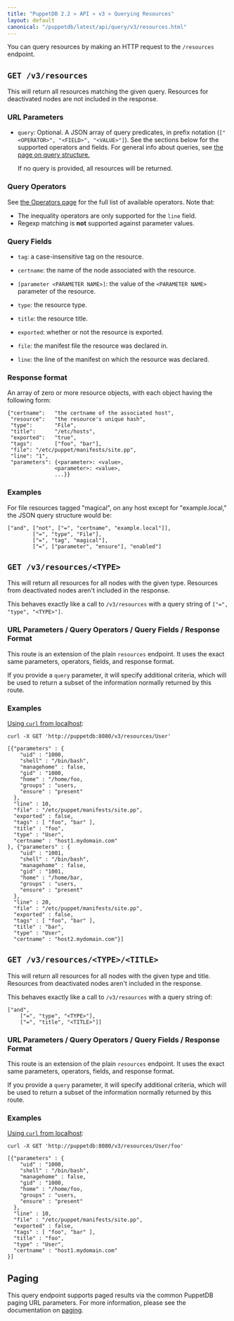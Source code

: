 ```yaml
---
title: "PuppetDB 2.2 » API » v3 » Querying Resources"
layout: default
canonical: "/puppetdb/latest/api/query/v3/resources.html"
---
```


[curl]: ../curl.html#using-curl-from-localhost-non-sslhttp
[paging]: ./paging.html
[query]: ./query.html

You can query resources by making an HTTP request to the
`/resources` endpoint.



## `GET /v3/resources`

This will return all resources matching the given query. Resources for
deactivated nodes are not included in the response.

### URL Parameters

* `query`: Optional. A JSON array of query predicates, in prefix notation (`["<OPERATOR>", "<FIELD>", "<VALUE>"]`). See the sections below for the supported operators and fields. For general info about queries, see [the page on query structure.][query]

    If no query is provided, all resources will be returned.

### Query Operators

See [the Operators page](./operators.html) for the full list of available operators. Note that:

* The inequality operators are only supported for the `line` field.
* Regexp matching is **not** supported against parameter values.

### Query Fields

* `tag`: a case-insensitive tag on the resource.

* `certname`: the name of the node associated with the resource.

* `[parameter <PARAMETER NAME>]`: the value of the `<PARAMETER NAME>` parameter of the resource.

* `type`: the resource type.

* `title`: the resource title.

* `exported`: whether or not the resource is exported.

* `file`: the manifest file the resource was declared in.

* `line`: the line of the manifest on which the resource was declared.


### Response format

An array of zero or more resource objects, with each object having the
following form:

    {"certname":   "the certname of the associated host",
     "resource":   "the resource's unique hash",
     "type":       "File",
     "title":      "/etc/hosts",
     "exported":   "true",
     "tags":       ["foo", "bar"],
     "file": "/etc/puppet/manifests/site.pp",
     "line": "1",
     "parameters": {<parameter>: <value>,
                   <parameter>: <value>,
                   ...}}

### Examples

For file resources tagged "magical", on any host except
for "example.local," the JSON query structure would be:

    ["and", ["not", ["=", "certname", "example.local"]],
            ["=", "type", "File"],
            ["=", "tag", "magical"],
            ["=", ["parameter", "ensure"], "enabled"]


## `GET /v3/resources/<TYPE>`

This will return all resources for all nodes with the given
type. Resources from deactivated nodes aren't included in the
response.

This behaves exactly like a call to `/v3/resources` with a query string of `["=", "type", "<TYPE>"]`.

### URL Parameters / Query Operators / Query Fields / Response Format

This route is an extension of the plain `resources` endpoint. It uses the exact same parameters, operators, fields, and response format.

If you provide a `query` parameter, it will specify additional criteria, which will be
used to return a subset of the information normally returned by
this route.

### Examples

[Using `curl` from localhost][curl]:

    curl -X GET 'http://puppetdb:8080/v3/resources/User'

    [{"parameters" : {
        "uid" : "1000,
        "shell" : "/bin/bash",
        "managehome" : false,
        "gid" : "1000,
        "home" : "/home/foo,
        "groups" : "users,
        "ensure" : "present"
      },
      "line" : 10,
      "file" : "/etc/puppet/manifests/site.pp",
      "exported" : false,
      "tags" : [ "foo", "bar" ],
      "title" : "foo",
      "type" : "User",
      "certname" : "host1.mydomain.com"
    }, {"parameters" : {
        "uid" : "1001,
        "shell" : "/bin/bash",
        "managehome" : false,
        "gid" : "1001,
        "home" : "/home/bar,
        "groups" : "users,
        "ensure" : "present"
      },
      "line" : 20,
      "file" : "/etc/puppet/manifests/site.pp",
      "exported" : false,
      "tags" : [ "foo", "bar" ],
      "title" : "bar",
      "type" : "User",
      "certname" : "host2.mydomain.com"}]

## `GET /v3/resources/<TYPE>/<TITLE>`

This will return all resources for all nodes with the given type and
title. Resources from deactivated nodes aren't included in the
response.

This behaves exactly like a call to `/v3/resources` with a query string of:

    ["and",
        ["=", "type", "<TYPE>"],
        ["=", "title", "<TITLE>"]]

### URL Parameters / Query Operators / Query Fields / Response Format

This route is an extension of the plain `resources` endpoint. It uses the exact same parameters, operators, fields, and response format.

If you provide a `query` parameter, it will specify additional criteria, which will be
used to return a subset of the information normally returned by
this route.

### Examples

[Using `curl` from localhost][curl]:

    curl -X GET 'http://puppetdb:8080/v3/resources/User/foo'

    [{"parameters" : {
        "uid" : "1000,
        "shell" : "/bin/bash",
        "managehome" : false,
        "gid" : "1000,
        "home" : "/home/foo,
        "groups" : "users,
        "ensure" : "present"
      },
      "line" : 10,
      "file" : "/etc/puppet/manifests/site.pp",
      "exported" : false,
      "tags" : [ "foo", "bar" ],
      "title" : "foo",
      "type" : "User",
      "certname" : "host1.mydomain.com"
    }]

## Paging

This query endpoint supports paged results via the common PuppetDB paging
URL parameters.  For more information, please see the documentation
on [paging][paging].

